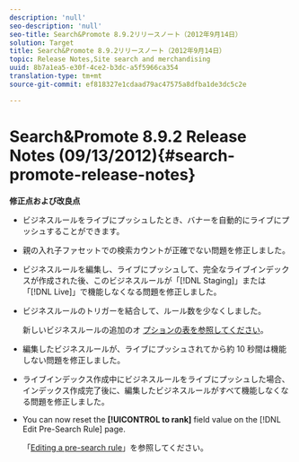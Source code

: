 ```yaml
---
description: 'null'
seo-description: 'null'
seo-title: Search&Promote 8.9.2リリースノート（2012年9月14日）
solution: Target
title: Search&Promote 8.9.2リリースノート（2012年9月14日）
topic: Release Notes,Site search and merchandising
uuid: 8b7a1ea5-e30f-4ce2-b3dc-a5f5966ca354
translation-type: tm+mt
source-git-commit: ef818327e1cdaad79ac47575a8dfba1de3dc5c2e

---
```



# Search&amp;Promote 8.9.2 Release Notes (09/13/2012){#search-promote-release-notes}

**修正点および改良点**

* ビジネスルールをライブにプッシュしたとき、バナーを自動的にライブにプッシュすることができます。
* 親の入れ子ファセットでの検索カウントが正確でない問題を修正しました。
* ビジネスルールを編集し、ライブにプッシュして、完全なライブインデックスが作成された後、このビジネスルールが「[!DNL Staging]」または「[!DNL Live]」で機能しなくなる問題を修正しました。

* ビジネスルールのトリガーを結合して、ルール数を少なくしました。

   新しいビジネスルールの追加のオ [プションの表を参照してください](../c-about-rules-menu/c-about-business-rules.md#task_BD3B31ED48BB4B1B8F1DCD3BFA2528E7)。
* 編集したビジネスルールが、ライブにプッシュされてから約 10 秒間は機能しない問題を修正しました。
* ライブインデックス作成中にビジネスルールをライブにプッシュした場合、インデックス作成完了後に、編集したビジネスルールがすべて機能しなくなる問題を修正しました。
* You can now reset the **[!UICONTROL to rank]** field value on the [!DNL Edit Pre-Search Rule] page.

   「[Editing a pre-search rule](../c-about-rules-menu/c-about-pre-search-rules.md#task_25F77050C5DA42B29DFD1C9718FB8C64)」を参照してください。

